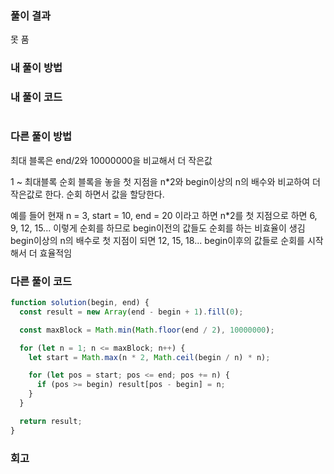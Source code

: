 ### 풀이 결과

못 품

### 내 풀이 방법

### 내 풀이 코드

```js

```

### 다른 풀이 방법

최대 블록은 end/2와 10000000을 비교해서 더 작은값

1 ~ 최대블록 순회
블록을 놓을 첫 지점을 n\*2와 begin이상의 n의 배수와 비교하여 더 작은값로 한다.
순회 하면서 값을 할당한다.

예를 들어 현재 n = 3, start = 10, end = 20 이라고 하면
n\*2를 첫 지점으로 하면 6, 9, 12, 15... 이렇게 순회를 하므로 begin이전의 값들도 순회를 하는 비효율이 생김
begin이상의 n의 배수로 첫 지점이 되면 12, 15, 18... begin이후의 값들로 순회를 시작해서 더 효율적임

### 다른 풀이 코드

```js
function solution(begin, end) {
  const result = new Array(end - begin + 1).fill(0);

  const maxBlock = Math.min(Math.floor(end / 2), 10000000);

  for (let n = 1; n <= maxBlock; n++) {
    let start = Math.max(n * 2, Math.ceil(begin / n) * n);

    for (let pos = start; pos <= end; pos += n) {
      if (pos >= begin) result[pos - begin] = n;
    }
  }

  return result;
}
```

### 회고
